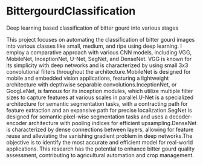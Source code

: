 # BittergourdClassification
Deep learning based classification of bitter gourd into various stages


This project focuses on automating the classification of bitter gourd images into various classes like small, medium, and ripe using deep learning. I employ a comparative approach with various CNN models, including VGG, MobileNet, InceptionNet, U-Net, SegNet, and DenseNet. VGG is known for its simplicity with deep networks and is characterized by using small 3x3 convolutional filters throughout the architecture.MobileNet is designed for mobile and embedded vision applications, featuring a lightweight architecture with depthwise separable convolutions.InceptionNet, or GoogLeNet, is famous for its inception modules, which utilize multiple filter sizes to capture features at various scales in parallel.U-Net is a specialized architecture for semantic segmentation tasks, with a contracting path for feature extraction and an expansive path for precise localization.SegNet is designed for semantic pixel-wise segmentation tasks and uses a decoder-encoder architecture with pooling indices for efficient upsampling.DenseNet is characterized by dense connections between layers, allowing for feature reuse and alleviating the vanishing gradient problem in deep networks.The objective is to identify the most accurate and efficient model for real-world
applications. This research has the potential to enhance bitter gourd quality assessment, contributing to agricultural automation and crop management.
